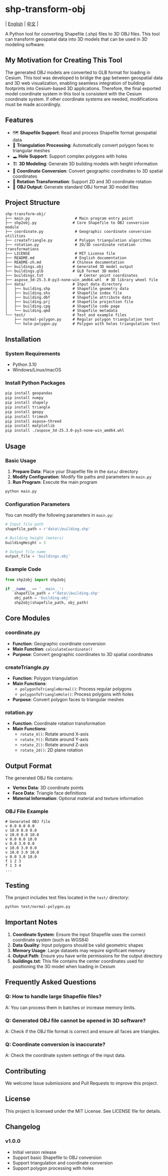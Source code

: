 # shp-transform-obj

| [English](README.md) | [中文](README-zh.md) |

A Python tool for converting Shapefile (.shp) files to 3D OBJ files. This tool can transform geospatial data into 3D models that can be used in 3D modeling software.

## My Motivation for Creating This Tool

The generated OBJ models are converted to GLB format for loading in Cesium. This tool was developed to bridge the gap between geospatial data and 3D web visualization, enabling seamless integration of building footprints into Cesium-based 3D applications. Therefore, the final exported model coordinate system in this tool is consistent with the Cesium coordinate system. If other coordinate systems are needed, modifications must be made accordingly.

## Features

- 🗺️ **Shapefile Support**: Read and process Shapefile format geospatial data
- 🔺 **Triangulation Processing**: Automatically convert polygon faces to triangular meshes
- 🕳️ **Hole Support**: Support complex polygons with holes
- 🏗️ **3D Modeling**: Generate 3D building models with height information
- 📐 **Coordinate Conversion**: Convert geographic coordinates to 3D spatial coordinates
- 🔄 **Rotation Transformation**: Support 2D and 3D coordinate rotation
- 📁 **OBJ Output**: Generate standard OBJ format 3D model files

## Project Structure

```
shp-transform-obj/
├── main.py                    # Main program entry point
├── shp2obj.py                # Core Shapefile to OBJ conversion module
├── coordinate.py              # Geographic coordinate conversion utilities
├── createTriangle.py          # Polygon triangulation algorithms
├── rotation.py                # 2D/3D coordinate rotation transformations
├── LICENSE                    # MIT License file
├── README.md                  # English documentation
├── README-zh.md              # Chinese documentation
├── buildings.obj             # Generated 3D model output
├── buildings.glb             # GLB format 3D model
├── buildings.txt                # Center point coordinates
├── aspose_3d-25.3.0-py3-none-win_amd64.whl  # 3D library wheel file
├── data/                     # Input data directory
│   ├── building.shp          # Shapefile geometry data
│   ├── building.shx          # Shapefile index file
│   ├── building.dbf          # Shapefile attribute data
│   ├── building.prj          # Shapefile projection file
│   ├── building.cpg          # Shapefile code page
│   └── building.qmd          # Shapefile metadata
└── test/                     # Test and example files
    ├── normal-polygon.py     # Regular polygon triangulation test
    └── hole-polygon.py       # Polygon with holes triangulation test
```

## Installation

### System Requirements
- Python 3.10
- Windows/Linux/macOS

### Install Python Packages

```bash
pip install geopandas
pip install numpy
pip install shapely
pip install triangle
pip install geopy
pip install trimesh
pip install aspose-threed
pip install matplotlib
pip install ./aspose_3d-25.3.0-py3-none-win_amd64.whl
```

## Usage

### Basic Usage

1. **Prepare Data**: Place your Shapefile file in the `data/` directory
2. **Modify Configuration**: Modify file paths and parameters in `main.py`
3. **Run Program**: Execute the main program

```bash
python main.py
```

### Configuration Parameters

You can modify the following parameters in `main.py`:

```python
# Input file path
shapefile_path = r'data\\building.shp'

# Building height (meters)
buildingHeight = 3

# Output file name
output_file = 'buildings.obj'
```

### Example Code

```python
from shp2obj import shp2obj

if __name__ == '__main__':
    shapefile_path = r'data\\building.shp'
    obj_path = 'building.obj'
    shp2obj(shapefile_path, obj_path)
```

## Core Modules

### coordinate.py
- **Function**: Geographic coordinate conversion
- **Main Function**: `calculateCoordinate()`
- **Purpose**: Convert geographic coordinates to 3D spatial coordinates

### createTriangle.py
- **Function**: Polygon triangulation
- **Main Functions**: 
  - `polygonToTriangleNormal()`: Process regular polygons
  - `polygonToTriangleHole()`: Process polygons with holes
- **Purpose**: Convert polygon faces to triangular meshes

### rotation.py
- **Function**: Coordinate rotation transformation
- **Main Functions**:
  - `rotate_X()`: Rotate around X-axis
  - `rotate_Y()`: Rotate around Y-axis
  - `rotate_Z()`: Rotate around Z-axis
  - `rotate_2d()`: 2D plane rotation

## Output Format

The generated OBJ file contains:
- **Vertex Data**: 3D coordinate points
- **Face Data**: Triangle face definitions
- **Material Information**: Optional material and texture information

### OBJ File Example

```
# Generated OBJ file
v 0.0 0.0 0.0
v 10.0 0.0 0.0
v 10.0 0.0 10.0
v 0.0 0.0 10.0
v 0.0 3.0 0.0
v 10.0 3.0 0.0
v 10.0 3.0 10.0
v 0.0 3.0 10.0
f 1 2 3
f 1 3 4
...
```

## Testing

The project includes test files located in the `test/` directory:

```bash
python test/normal-polygon.py
```

## Important Notes

1. **Coordinate System**: Ensure the input Shapefile uses the correct coordinate system (such as WGS84)
2. **Data Quality**: Input polygons should be valid geometric shapes
3. **Memory Usage**: Large datasets may require significant memory
4. **Output Path**: Ensure you have write permissions for the output directory
5. **buildings.txt**: This file contains the center coordinates used for positioning the 3D model when loading in Cesium

## Frequently Asked Questions

### Q: How to handle large Shapefile files?
A: You can process them in batches or increase memory limits.

### Q: Generated OBJ file cannot be opened in 3D software?
A: Check if the OBJ file format is correct and ensure all faces are triangles.

### Q: Coordinate conversion is inaccurate?
A: Check the coordinate system settings of the input data.

## Contributing

We welcome Issue submissions and Pull Requests to improve this project.

## License

This project is licensed under the MIT License. See LICENSE file for details.

## Changelog

### v1.0.0
- Initial version release
- Support basic Shapefile to OBJ conversion
- Support triangulation and coordinate conversion
- Support polygon processing with holes 
